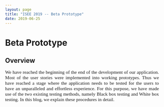 ```yaml
---
layout: page
title: "ISEE 2019 -- Beta Prototype"
date: 2019-06-25
---
```


# Beta Prototype

## Overview 

<p style="font-family:Times;font-size:110%;text-align:justify">We have reached the beginning of the end of the development of our application. Most of the user stories were implemented into working prototypes. Thus we have reached a stage where the application needs to be tested for the users to have an unparalleled and effortless experience. For this purpose, we have made use of the two existing testing methods, namely Black box testing and White box testing. In this blog, we explain these procedures in detail.
</p>
